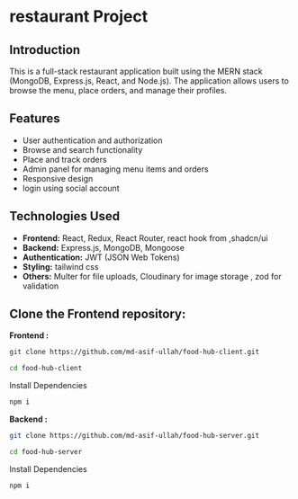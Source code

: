 # restaurant Project

## Introduction

This is a full-stack restaurant application built using the MERN stack (MongoDB, Express.js, React, and Node.js). The application allows users to browse the menu, place orders, and manage their profiles.

## Features

- User authentication and authorization
- Browse and search functionality
- Place and track orders
- Admin panel for managing menu items and orders
- Responsive design
- login using social account

## Technologies Used

- **Frontend:** React, Redux, React Router, react hook from ,shadcn/ui
- **Backend:** Express.js, MongoDB, Mongoose
- **Authentication:** JWT (JSON Web Tokens)
- **Styling:** tailwind css
- **Others:** Multer for file uploads, Cloudinary for image storage , zod for validation

## Clone the Frontend repository:

**Frontend :**

```bash
git clone https://github.com/md-asif-ullah/food-hub-client.git

cd food-hub-client
```

Install Dependencies

```bash
npm i
```

**Backend :**

```bash
git clone https://github.com/md-asif-ullah/food-hub-server.git

cd food-hub-server
```

Install Dependencies

```bash
npm i
```
